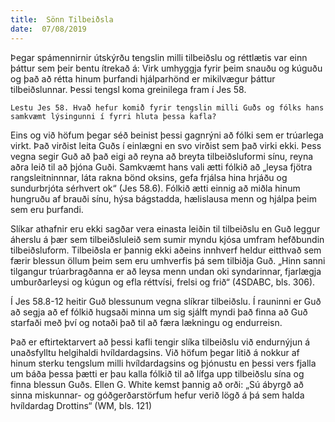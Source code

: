 ```yaml
---
title:  Sönn Tilbeiðsla
date:  07/08/2019
---
```


Þegar spámennirnir útskýrðu tengslin milli tilbeiðslu og réttlætis var einn þáttur sem þeir bentu ítrekað á: Virk umhyggja fyrir þeim snauðu og kúguðu og það að rétta hinum þurfandi hjálparhönd er mikilvægur þáttur tilbeiðslunnar. Þessi tengsl koma greinilega fram í Jes 58.

`Lestu Jes 58. Hvað hefur komið fyrir tengslin milli Guðs og fólks hans samkvæmt lýsingunni í fyrri hluta þessa kafla?`

Eins og við höfum þegar séð beinist þessi gagnrýni að fólki sem er trúarlega virkt. Það virðist leita Guðs í einlægni en svo virðist sem það virki ekki. Þess vegna segir Guð að það eigi að reyna að breyta tilbeiðsluformi sínu, reyna aðra leið til að þjóna Guði. Samkvæmt hans vali ætti fólkið að „leysa fjötra rangsleitninnnar, láta rakna bönd oksins, gefa frjálsa hina hrjáðu og sundurbrjóta sérhvert ok“ (Jes 58.6). Fólkið ætti einnig að miðla hinum hungruðu af brauði sínu, hýsa bágstadda, hælislausa menn og hjálpa þeim sem eru þurfandi.

Slíkar athafnir eru ekki sagðar vera einasta leiðin til tilbeiðslu en Guð leggur áherslu á þær sem tilbeiðsluleið sem sumir myndu kjósa umfram hefðbundin tilbeiðsluform. Tilbeiðsla er þannig ekki aðeins innhverf heldur eitthvað sem færir blessun öllum þeim sem eru umhverfis þá sem tilbiðja Guð. „Hinn sanni tilgangur trúarbragðanna er að leysa menn undan oki syndarinnar, fjarlægja umburðarleysi og kúgun og efla réttvísi, frelsi og frið“ (4SDABC, bls. 306).

Í Jes 58.8-12 heitir Guð blessunum vegna slíkrar tilbeiðslu. Í rauninni er Guð að segja að ef fólkið hugsaði minna um sig sjálft myndi það finna að Guð starfaði með því og notaði það til að færa lækningu og endurreisn.

Það er eftirtektarvert að þessi kafli tengir slíka tilbeiðslu við endurnýjun á unaðsfylltu helgihaldi hvíldardagsins. Við höfum þegar litið á nokkur af hinum sterku tengslum milli hvíldardagsins og þjónustu en þessi vers fjalla um báða þessa þætti er þau kalla fólkið til að lífga upp tilbeiðslu sína og finna blessun Guðs. Ellen G. White kemst þannig að orði: „Sú ábyrgð að sinna miskunnar- og góðgerðarstörfum hefur verið lögð á þá sem halda hvíldardag Drottins“ (WM, bls. 121)